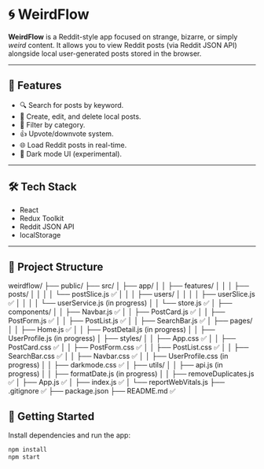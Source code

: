 # 🌀 WeirdFlow

**WeirdFlow** is a Reddit-style app focused on strange, bizarre, or simply *weird* content. It allows you to view Reddit posts (via Reddit JSON API) alongside local user-generated posts stored in the browser.

---

## 🚀 Features

- 🔍 Search for posts by keyword.
- 📝 Create, edit, and delete local posts.
- 🧠 Filter by category.
- 👍 Upvote/downvote system.
- 🌐 Load Reddit posts in real-time.
- 🎨 Dark mode UI (experimental).

---

## 🛠️ Tech Stack

- React
- Redux Toolkit
- Reddit JSON API
- localStorage

---
## 📁 Project Structure 

weirdflow/
├── public/
├── src/
│   ├── app/
│   │   ├── features/
│   │   │   ├── posts/
│   │   │   │   └── postSlice.js ✅
│   │   │   ├── users/
│   │   │   │   ├── userSlice.js ✅
│   │   │   │   └── userService.js (in progress)
│   │   └── store.js ✅
│   ├── components/
│   │   ├── Navbar.js ✅
│   │   ├── PostCard.js ✅
│   │   ├── PostForm.js ✅
│   │   ├── PostList.js ✅
│   │   ├── SearchBar.js ✅
│   ├── pages/
│   │   ├── Home.js ✅
│   │   ├── PostDetail.js (in progress)
│   │   ├── UserProfile.js (in progress)
│   ├── styles/
│   │   ├── App.css ✅
│   │   ├── PostCard.css ✅
│   │   ├── PostForm.css ✅
│   │   ├── PostList.css ✅
│   │   ├── SearchBar.css ✅
│   │   ├── Navbar.css ✅
│   │   ├── UserProfile.css (in progress)
│   │   ├── darkmode.css ✅
│   ├── utils/
│   │   ├── api.js (in progress)
│   │   ├── formatDate.js (in progress)
│   │   ├── removeDuplicates.js ✅
│   ├── App.js ✅
│   ├── index.js ✅
│   └── reportWebVitals.js
├── .gitignore ✅
├── package.json
├── README.md ✅

## 🧪 Getting Started

Install dependencies and run the app:

```bash
npm install
npm start



